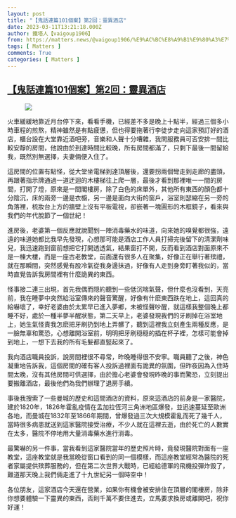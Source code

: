 ```yaml
---
layout: post
title: "【鬼話連篇101個案】第2回：靈異酒店"
date: 2023-03-11T13:21:18.000Z
author: 鐵塔人【vaigoup1906】
from: https://matters.news/@vaigoup1906/%E9%AC%BC%E8%A9%B1%E9%80%A3%E7%AF%87101%E5%80%8B%E6%A1%88-%E7%AC%AC2%E5%9B%9E-%E9%9D%88%E7%95%B0%E9%85%92%E5%BA%97-bafybeicabevmzi35zadyu5wwwftbz6hgv5euifo3kegqdlujnsqwc6t2mm
tags: [ Matters ]
comments: True
categories: [ Matters ]
---
```

<!--1678540878000-->
[【鬼話連篇101個案】第2回：靈異酒店](https://matters.news/@vaigoup1906/%E9%AC%BC%E8%A9%B1%E9%80%A3%E7%AF%87101%E5%80%8B%E6%A1%88-%E7%AC%AC2%E5%9B%9E-%E9%9D%88%E7%95%B0%E9%85%92%E5%BA%97-bafybeicabevmzi35zadyu5wwwftbz6hgv5euifo3kegqdlujnsqwc6t2mm)
------

<div>
<figure class="image"><img src="https://assets.matters.news/embed/86d36715-0e10-4a79-8e87-37e8c8026dfd.png" data-asset-id="86d36715-0e10-4a79-8e87-37e8c8026dfd" referrerpolicy="no-referrer"><figcaption><span></span></figcaption></figure><p>火車緩緩地靠近月台停下來，看看手機，已經差不多是晚上十點半，經過三個多小時車程的煎熬，精神雖然是有點疲憊，但也得要拖著行李徒步走向這家預訂好的酒店，櫃台設在大堂靠近酒吧旁，音樂和人聲十分嘈雜，我問服務員可否安排一間比較安靜的房間，他說由於到達時間比較晚，所有房間都滿了，只剩下最後一間留給我，既然別無選擇，夫妻倆便入住了。</p><p>這房間的位置有點怪，從大堂坐電梯到達頂層後，還要拐兩個彎走到走廊的盡頭，再跟著指示牌通過一道迂迴的木樓梯往上爬一層，最後才看到那裡唯一一間的房間，打開了燈，原來是一間閣樓房，除了白色的床單外，其他所有東西的顏色都十分陰沉，床的兩旁一邊是衣櫥，另一邊是面向大街的窗戶，浴室則瑟縮在另一旁的角落裡，梳妝台上方的牆壁上沒有平板電視，卻嵌著一塊圓形的木框鏡子，看來與我們的年代脫節了一個世紀！</p><p>進房後，老婆第一個反應就說聞到一陣消毒藥水的味道，向來她的嗅覺都很強，遠遠的味道她都比我早先發現，心想那可能是酒店工作人員打掃完後留下的清潔劑味兒，我迅速跑到窗前想把它打開透透氣，結果窗打不開，反而看到酒店對面原來不是一棟大樓，而是一座古老教堂，前面還有很多人在聚集，好像正在舉行著殡禮，就在那瞬間，突然感覺有股冷氣從我身邊抺過，好像有人走到身旁盯著我似的，當時直覺告訴我房間裡有什麼詭異的東西。</p><p>怪事接二連三出現，首先我偶而隠約聽到一些低沉喘氣聲，但什麼也沒看到，天亮前，我在睡夢中突然給浴室傳來的聲音驚醒，好像有什麽東西跌在地上，這回真的給嚇壞了，幸好老婆由於太累早已進入夢鄉，未被怪聲吵醒，就這樣我整個晚上都睡不好，處於一種半夢半醒狀態，第二天早上，老婆發現我們的牙刷掉在浴室地上，她生氣怪責我怎麽把牙刷扔到地上弄髒了，聽到這裡我立刻產生兩種反應，是一臉無辜和驚恐，心想離開浴室前，明明把牙刷穏穏的插在杯子裡，怎樣可能會掉到地上，一想下去我的所有毛髮都直竪起來了。</p><p>我向酒店職員投訴，說房間裡很不尋常，昨晚睡得很不安寧。職員聽了之後，神色凝重地告訴我，這個房間的確有客人投訴過裡面有詭異的氛圍，但昨夜因為入住時間太晚，沒有其他房間可供選擇，由於擔心老婆會發現昨晚的事而驚恐，立刻提出要搬離酒店，最後他們為我們辦理了退房手續。</p><p>事後我搜索了一些曼城的歷史和這間酒店的資料，原來這酒店的前身是一家醫院，建於1820年，1826年霍亂疫情在孟加拉恆河三角洲地區爆發，並迅速蔓延至歐洲各地，而曼城在1832年至1866年期間，曾爆發過三次大規模霍亂而死了幾千人，當時很多病患就送到這家醫院接受治療，不少人就在這裡去逝，由於死亡的人數實在太多，醫院不停地用大量消毒藥水進行消毒。</p><p>最驚嚇的另一件事，當我看到這家醫院當年的歷史照片時，竟發現醫院對面有一座教堂，這座教堂就是我當晚從窗口看到的同一個模樣，而這座教堂經常為醫院的死者家屬提供殡葬服務的，但在第二次世界大戰時，已經給德軍的飛機投彈炸毁了，難道那天晚上我們倆走進了十九世紀另一個時空中！</p><p>各位朋友，這家酒店今天還在營業，如果你有機會被安排住在頂層的閣樓房，除非你想要體驗一下靈異的東西，否則千萬不要住進去，立馬要求換房或離開吧，祝你好運！</p>
</div>
